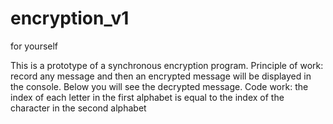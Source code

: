 # encryption_v1
for yourself

This is a prototype of a synchronous encryption program.
Principle of work: record any message and then an encrypted message will be displayed in the console. Below you will see the decrypted message.
Code work: the index of each letter in the first alphabet is equal to the index of the character in the second alphabet
